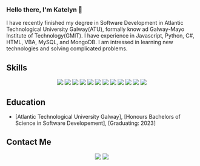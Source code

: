 ### Hello there, I'm Katelyn 👋
I have recently finished my degree in Software Development in Atlantic Technological University Galway(ATU), formally know ad Galway-Mayo Institute of Technology(GMIT). I have experience in Javascript, Python, C#, HTML, VBA, MySQL, and MongoDB. I am intressed in learning new technologies and solving complicated problems.


## Skills
<p align="center">
  <img src="https://img.shields.io/badge/JavaScript-Advanced-green?style=flat&logo=javascript&logoColor=white">
  <img src="https://img.shields.io/badge/Python-Advanced-green?style=flat&logo=python&logoColor=white">
  <img src="https://img.shields.io/badge/Unity-Advanced-green?style=flat&logo=unity&logoColor=white">
  <img src="https://img.shields.io/badge/React-Advanced-green?style=flat&logo=react&logoColor=white">
  <img src="https://img.shields.io/badge/VBA-Advanced-green?style=flat&logo=Microsoft-Excel&logoColor=white">
  <img src="https://img.shields.io/badge/HTML-Advanced-green?style=flat&logo=html5&logoColor=white">
  <img src="https://img.shields.io/badge/MySQL-Advanced-green?style=flat&logo=mysql&logoColor=white">
  <img src="https://img.shields.io/badge/C%2FC%2B%2B-Intermediate-orange?style=flat&logo=c%2B%2B&logoColor=white">
  <img src="https://img.shields.io/badge/C%23-Intermediate-orange?style=flat&logo=c-sharp&logoColor=white">
  <img src="https://img.shields.io/badge/MongoDB-Intermediate-orange?style=flat&logo=mongodb&logoColor=white">
  <img src="https://img.shields.io/badge/Ruby-Intermediate-orange?style=flat&logo=ruby&logoColor=white">
  <img src="https://img.shields.io/badge/Git-Intermediate-orange?style=flat&logo=git&logoColor=white">
  

</p>


## Education

- [Atlantic Technological University Galway], [Honours Bachelors of Science in Software Developement], [Graduating: 2023]

## Contact Me 
<p align="center">
  <a href="https://www.linkedin.com/in/katelynxgraham/" alt="Linkedin"><img src="https://img.shields.io/badge/-LinkedIn-blue?style=flat-square&logo=linkedin&logoColor=white" /></a>
  <a href="mailto:katelynxgraham@gmail.com" alt="Email"><img src="https://img.shields.io/badge/-Email-blue?style=flat-square&logo=gmail&logoColor=white" /></a>
</p>


